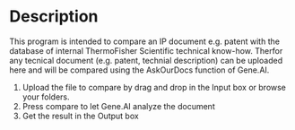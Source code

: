 # Description
 
This program is intended to compare an IP document e.g. patent with the database of internal ThermoFisher Scientific technical know-how.
Therfor any tecnical document (e.g. patent, technial description) can be uploaded here and will be compared using the AskOurDocs function of Gene.AI.

1. Upload the file to compare by drag and drop in the Input box or browse your folders.
2. Press compare to let Gene.AI analyze the document
3. Get the result in the Output box
